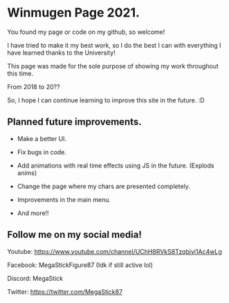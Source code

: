 # Winmugen Page 2021.

You found my page or code on my github, so welcome!

I have tried to make it my best work, so I do the best I can with everything I have learned thanks to the University!

This page was made for the sole purpose of showing my work throughout this time. 

From 2018 to 20?? 

So, I hope I can continue learning to improve this site in the future. :D

## Planned future improvements.

- Make a better UI.

- Fix bugs in code. 

- Add animations with real time effects using JS in the future. (Explods anims)

- Change the page where my chars are presented completely.

- Improvements in the main menu.

- And more!!

## Follow me on my social media!

Youtube: https://www.youtube.com/channel/UChH8RVkS8Tzqbjyi1Ac4wLg

Facebook: MegaStickFigure87 (Idk if still active lol)

Discord: MegaStick

Twitter: https://twitter.com/MegaStick87
